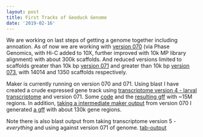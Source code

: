 ```yaml
---
layout: post
title: First Tracks of Geoduck Genome
date: '2019-02-16'
---
```


We are working on last steps of getting a genome together including annoation. As of now we are working with [version 070](http://owl.fish.washington.edu/halfshell/genomic-databank/Pgenerosa_v070.fa) (via Phase Genomics, with Hi-C added to 10X, further improved with 10k MP library alignment) with about 300k scaffolds. And reduced versions limited to scaffolds greater than 10k bp [version 071](http://owl.fish.washington.edu/halfshell/genomic-databank/Pgenerosa_v071.fasta) and greater than 10k bp [version 073](http://owl.fish.washington.edu/halfshell/genomic-databank/Pgenerosa_v073.fasta), with 14014 and 1350 scaffolds respectively.


Maker is currently running on version 070 and 071. Using blast I have created a crude expressed gene track using [transcriptome version 4 - larval transcriptome](https://sr320.github.io/Geoduck-larval-transcriptome/) and version 071. Some [code](https://github.com/sr320/nb-2019/blob/master/P_generosa/03-Simple-gene-track.ipynb) and the [resulting gff](https://d.pr/f/ZBix9V) with ~15M regions. In addition, [taking a intermediate maker output](https://github.com/sr320/nb-2019/blob/master/P_generosa/02-Exploring-early-070-maker.ipynb) from version 070 I generated [a gff](https://d.pr/f/9T87e5) with about 130k gene regions.

Note there is also blast output from taking transcriptome version 5 - _everything_ and using against version 071 of genome. [tab-output](http://gannet.fish.washington.edu/seashell/bu-mox/analyses/1119/geo-tran-v071.tab)
